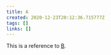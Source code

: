 ```yaml
---
title: A
created: 2020-12-23T20:12:36.715777Z
tags: []
links: []
---
```

This is a reference to [B](20201223-b.md).
